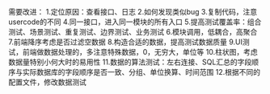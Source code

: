
需要改进：
1.定位原因：查看接口、日志
2.如何发现类似bug
3.复制代码，注意usercode的不同
4.同一接口，进入同一模块的所有入口
5.提高测试覆盖率：组合测试、场景测试、重复测试、边界测试、业务测试
6.模块调用，低耦合，高聚合
7.前端降序考虑是否过滤空数据
8.构造合适的数据，提高测试数据质量
9.UI测试，前端做数据处理的，多注意特殊数据，0，无穷大，单位等
10.柱状图，考虑数据量特别小何大时的易用性
11.数据的算法测试：左右连接、SQL汇总的字段顺序与实际数据库的字段顺序是否一致、分组、单位换算、时间范围
12.根据不同的配置文件，修改数据测试
